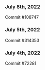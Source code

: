 ### July 8th, 2022

Commit #108747

### July 5th, 2022

Commit #314353


### July 4th, 2022

Commit #72281

